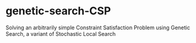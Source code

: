 # genetic-search-CSP
Solving an arbitrarily simple Constraint Satisfaction Problem using Genetic Search, a variant of Stochastic Local Search
